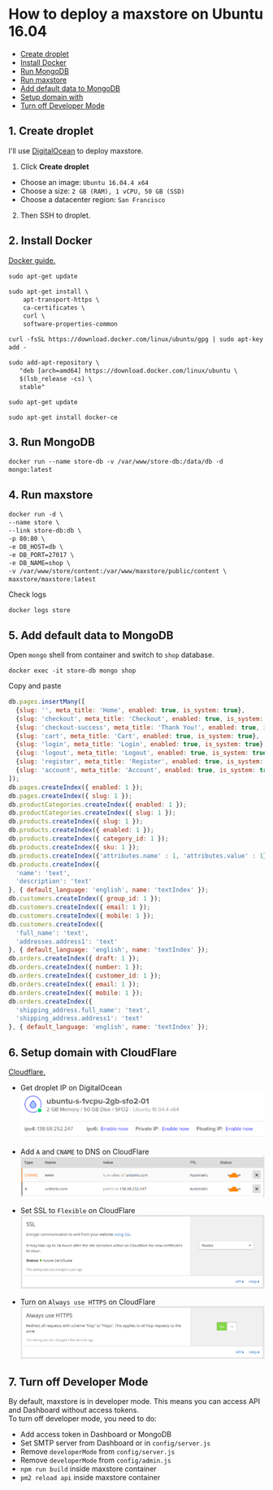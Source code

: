 # How to deploy a maxstore on Ubuntu 16.04

* [Create droplet](#1-create-droplet)
* [Install Docker](#2-install-docker)
* [Run MongoDB](#3-run-mongodb)
* [Run maxstore](#4-run-maxstore)
* [Add default data to MongoDB](#5-add-default-data-to-mongodb)
* [Setup domain with](#6-setup-domain-with-cloudflare)
* [Turn off Developer Mode](#7-turn-off-developer-mode)

## 1. Create droplet
I'll use [DigitalOcean](https://www.digitalocean.com/) to deploy maxstore.

1. Click **Create droplet**
 - Choose an image: `Ubuntu 16.04.4 x64`
 - Choose a size: `2 GB (RAM), 1 vCPU, 50 GB (SSD)`
 - Choose a datacenter region: `San Francisco`
2. Then SSH to droplet.

## 2. Install Docker
[Docker guide.](https://docs.docker.com/install/linux/docker-ce/ubuntu/)

```shell
sudo apt-get update
```
```shell
sudo apt-get install \
    apt-transport-https \
    ca-certificates \
    curl \
    software-properties-common
```
```shell
curl -fsSL https://download.docker.com/linux/ubuntu/gpg | sudo apt-key add -
```
```shell
sudo add-apt-repository \
   "deb [arch=amd64] https://download.docker.com/linux/ubuntu \
   $(lsb_release -cs) \
   stable"
```
```shell
sudo apt-get update
```
```shell
sudo apt-get install docker-ce
```

## 3. Run MongoDB
```shell
docker run --name store-db -v /var/www/store-db:/data/db -d mongo:latest
```

## 4. Run maxstore
```shell
docker run -d \
--name store \
--link store-db:db \
-p 80:80 \
-e DB_HOST=db \
-e DB_PORT=27017 \
-e DB_NAME=shop \
-v /var/www/store/content:/var/www/maxstore/public/content \
maxstore/maxstore:latest
```
Check logs
```shell
docker logs store
```

## 5. Add default data to MongoDB
Open `mongo` shell from container and switch to `shop` database.

```shell
docker exec -it store-db mongo shop
```
Copy and paste
```js
db.pages.insertMany([
  {slug: '', meta_title: 'Home', enabled: true, is_system: true},
  {slug: 'checkout', meta_title: 'Checkout', enabled: true, is_system: true},
  {slug: 'checkout-success', meta_title: 'Thank You!', enabled: true, is_system: true},
  {slug: 'cart', meta_title: 'Cart', enabled: true, is_system: true},
  {slug: 'login', meta_title: 'Login', enabled: true, is_system: true},
  {slug: 'logout', meta_title: 'Logout', enabled: true, is_system: true},
  {slug: 'register', meta_title: 'Register', enabled: true, is_system: true},
  {slug: 'account', meta_title: 'Account', enabled: true, is_system: true}
]);
db.pages.createIndex({ enabled: 1 });
db.pages.createIndex({ slug: 1 });
db.productCategories.createIndex({ enabled: 1 });
db.productCategories.createIndex({ slug: 1 });
db.products.createIndex({ slug: 1 });
db.products.createIndex({ enabled: 1 });
db.products.createIndex({ category_id: 1 });
db.products.createIndex({ sku: 1 });
db.products.createIndex({'attributes.name' : 1, 'attributes.value' : 1});
db.products.createIndex({
  'name': 'text',
  'description': 'text'
}, { default_language: 'english', name: 'textIndex' });
db.customers.createIndex({ group_id: 1 });
db.customers.createIndex({ email: 1 });
db.customers.createIndex({ mobile: 1 });
db.customers.createIndex({
  'full_name': 'text',
  'addresses.address1': 'text'
}, { default_language: 'english', name: 'textIndex' });
db.orders.createIndex({ draft: 1 });
db.orders.createIndex({ number: 1 });
db.orders.createIndex({ customer_id: 1 });
db.orders.createIndex({ email: 1 });
db.orders.createIndex({ mobile: 1 });
db.orders.createIndex({
  'shipping_address.full_name': 'text',
  'shipping_address.address1': 'text'
}, { default_language: 'english', name: 'textIndex' });
```

## 6. Setup domain with CloudFlare
[Cloudflare.](https://www.cloudflare.com)

 - Get droplet IP on DigitalOcean
![DigitalOcean IP Address](./images/do-ip.png)

 - Add `A` and `CNAME` to DNS on CloudFlare
![CloudFlare DNS](./images/cf-dns.png)
 - Set SSL to `Flexible` on CloudFlare
![CloudFlare SSL](./images/cf-ssl.png)

 - Turn on `Always use HTTPS` on CloudFlare
![CloudFlare Always HTTPS](./images/cf-alway-https.png)

## 7. Turn off Developer Mode
By default, maxstore is in developer mode. This means you can access API and Dashboard without access tokens.  
To turn off developer mode, you need to do:

 - Add access token in Dashboard or MongoDB
 - Set SMTP server from Dashboard or in `config/server.js`
 - Remove `developerMode` from `config/server.js`
 - Remove `developerMode` from `config/admin.js`
 - `npm run build` inside maxstore container
 - `pm2 reload api` inside maxstore container
